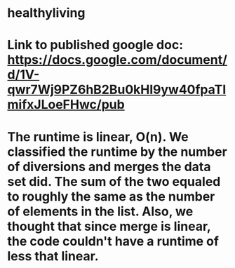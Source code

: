 # healthyliving
# Link to published google doc:  https://docs.google.com/document/d/1V-qwr7Wj9PZ6hB2Bu0kHl9yw40fpaTImifxJLoeFHwc/pub
# The runtime is linear, O(n). We classified the runtime by the number of diversions and merges the data set did. The sum of the two equaled to roughly the same as the number of elements in the list. Also, we thought that since merge is linear, the code couldn't have a runtime of less that linear.